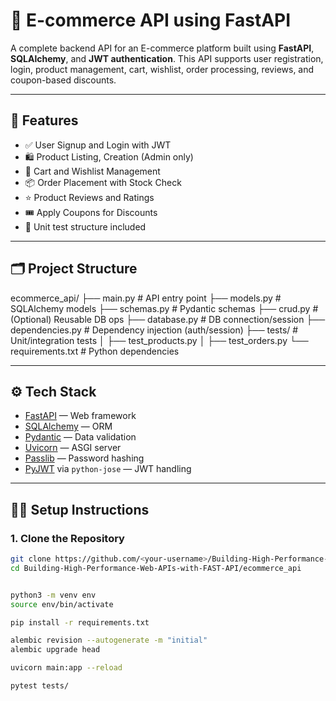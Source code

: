 # 🛒 E-commerce API using FastAPI

A complete backend API for an E-commerce platform built using **FastAPI**, **SQLAlchemy**, and **JWT authentication**. This API supports user registration, login, product management, cart, wishlist, order processing, reviews, and coupon-based discounts.

---

## 🚀 Features

- ✅ User Signup and Login with JWT
- 🛍 Product Listing, Creation (Admin only)
- 🛒 Cart and Wishlist Management
- 📦 Order Placement with Stock Check
- ⭐ Product Reviews and Ratings
- 🎟 Apply Coupons for Discounts
- 🧪 Unit test structure included

---

## 🗂️ Project Structure

ecommerce_api/
├── main.py # API entry point
├── models.py # SQLAlchemy models
├── schemas.py # Pydantic schemas
├── crud.py # (Optional) Reusable DB ops
├── database.py # DB connection/session
├── dependencies.py # Dependency injection (auth/session)
├── tests/ # Unit/integration tests
│ ├── test_products.py
│ ├── test_orders.py
└── requirements.txt # Python dependencies


---

## ⚙️ Tech Stack

- [FastAPI](https://fastapi.tiangolo.com/) — Web framework
- [SQLAlchemy](https://www.sqlalchemy.org/) — ORM
- [Pydantic](https://pydantic-docs.helpmanual.io/) — Data validation
- [Uvicorn](https://www.uvicorn.org/) — ASGI server
- [Passlib](https://passlib.readthedocs.io/en/stable/) — Password hashing
- [PyJWT](https://pyjwt.readthedocs.io/) via `python-jose` — JWT handling

---

## 🧑‍💻 Setup Instructions

### 1. Clone the Repository

```bash
git clone https://github.com/<your-username>/Building-High-Performance-Web-APIs-with-FAST-API.git
cd Building-High-Performance-Web-APIs-with-FAST-API/ecommerce_api


python3 -m venv env
source env/bin/activate

pip install -r requirements.txt

alembic revision --autogenerate -m "initial"
alembic upgrade head

uvicorn main:app --reload

pytest tests/

